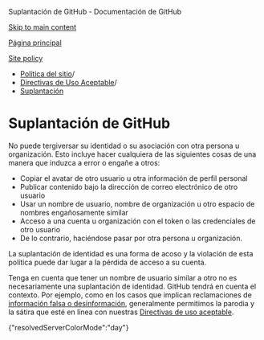 Suplantación de GitHub - Documentación de GitHub

[Skip to main content](#main-content)

[Página principal](/es)

[Site policy](/es/site-policy)

* [Política del sitio](/es/site-policy)/
* [Directivas de Uso Aceptable](/es/site-policy/acceptable-use-policies)/
* [Suplantación](/es/site-policy/acceptable-use-policies/github-impersonation)

Suplantación de GitHub
==========

No puede tergiversar su identidad o su asociación con otra persona u organización. Esto incluye hacer cualquiera de las siguientes cosas de una manera que induzca a error o engañe a otros:

* Copiar el avatar de otro usuario u otra información de perfil personal
* Publicar contenido bajo la dirección de correo electrónico de otro usuario
* Usar un nombre de usuario, nombre de organización u otro espacio de nombres engañosamente similar
* Acceso a una cuenta u organización con el token o las credenciales de otro usuario
* De lo contrario, haciéndose pasar por otra persona u organización.

La suplantación de identidad es una forma de acoso y la violación de esta política puede dar lugar a la pérdida de acceso a su cuenta.

Tenga en cuenta que tener un nombre de usuario similar a otro no es necesariamente una suplantación de identidad. GitHub tendrá en cuenta el contexto. Por ejemplo, como en los casos que implican reclamaciones de [información falsa o desinformación](/es/site-policy/acceptable-use-policies/github-misinformation-and-disinformation), generalmente permitimos la parodia y la sátira que esté en línea con nuestras [Directivas de uso aceptable](/es/site-policy/acceptable-use-policies/github-acceptable-use-policies).

{"resolvedServerColorMode":"day"}
